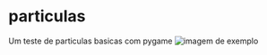 # particulas
 Um teste de particulas basicas com pygame
 ![imagem de exemplo](https://media.giphy.com/media/v1.Y2lkPTc5MGI3NjExNms2bzhsajBjZGpuNmxpeWEzbnJvOGNodWU3d2w2ZGs1bXRiMGNidSZlcD12MV9pbnRlcm5hbF9naWZfYnlfaWQmY3Q9Zw/pDjF9zssffvhYrcQ6v/giphy.gif)
